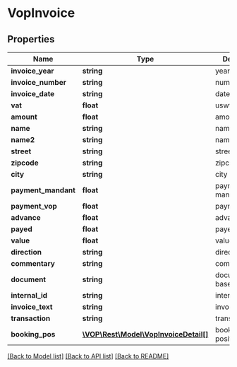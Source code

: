 # VopInvoice

## Properties
Name | Type | Description | Notes
------------ | ------------- | ------------- | -------------
**invoice_year** | **string** | year | [optional] 
**invoice_number** | **string** | number | [optional] 
**invoice_date** | **string** | date | [optional] 
**vat** | **float** | uswt | [optional] 
**amount** | **float** | amount | [optional] 
**name** | **string** | name | [optional] 
**name2** | **string** | name | [optional] 
**street** | **string** | street | [optional] 
**zipcode** | **string** | zipcode | [optional] 
**city** | **string** | city | [optional] 
**payment_mandant** | **float** | payment at mandant | [optional] 
**payment_vop** | **float** | paymentvop | [optional] 
**advance** | **float** | advance | [optional] 
**payed** | **float** | payed | [optional] 
**value** | **float** | value | [optional] 
**direction** | **string** | direction | [optional] 
**commentary** | **string** | commentary | [optional] 
**document** | **string** | document base64encoded | [optional] 
**internal_id** | **string** | internalId | [optional] 
**invoice_text** | **string** | invoiceText | [optional] 
**transaction** | **string** | transaction | [optional] 
**booking_pos** | [**\VOP\Rest\Model\VopInvoiceDetail[]**](VopInvoiceDetail.md) | booking positions | [optional] 

[[Back to Model list]](../../README.md#documentation-for-models) [[Back to API list]](../../README.md#documentation-for-api-endpoints) [[Back to README]](../../README.md)


